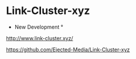 # Link-Cluster-xyz
- New Development °


http://www.link-cluster.xyz/

https://github.com/Ejected-Media/Link-Cluster-xyz